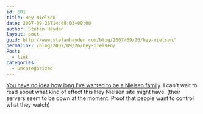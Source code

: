 ```yaml
---
id: 601
title: Hey Nielsen
date: 2007-09-26T14:48:03+00:00
author: Stefan Hayden
layout: post
guid: http://www.stefanhayden.com/blog/2007/09/26/hey-nielsen/
permalink: /blog/2007/09/26/hey-nielsen/
Post:
  - link
categories:
  - Uncategorized
---
```

<a href="http://www.heynielsen.com/">You have no idea how long I've wanted to be a Nielsen family</a>. I can't wait to read about what kind of effect this Hey Nielsen site might have. (their servers seem to be down at the moment. Proof that people want to control what they watch)